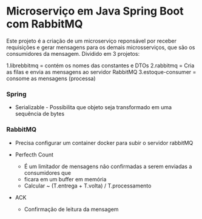 # Microserviço em Java Spring Boot com RabbitMQ

Este projeto é a criação de um microserviço reponsável por receber requisições e gerar mensagens para os demais microsserviços, que são os consumidores da mensagem.
Dividido em 3 projetos:

1.librebbitmq = contém os nomes das constantes e DTOs
2.rabbitmq = Cria as filas e envia as mensagens ao servidor RabbitMQ
3.estoque-consumer = consome as mensagens (processa)

### Spring

- Serializable - Possibilita que objeto seja transformado em uma sequência de bytes

### RabbitMQ

- Precisa configurar um container docker para subir o servidor rabbitMQ

- Perfecth Count
  - É um limitador de mensagens não confirmadas a serem enviadas a consumidores que
  - ficara em um buffer em memória
  - Calcular ~ (T.entrega + T.volta) / T.processamento
- ACK
  - Confirmação de leitura da mensagem
